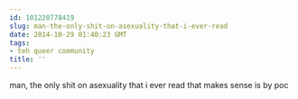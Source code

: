 ```yaml
---
id: 101220778419
slug: man-the-only-shit-on-asexuality-that-i-ever-read
date: 2014-10-29 01:40:23 GMT
tags:
- teh queer community
title: ''
---
```

man, the only shit on asexuality that i ever read that makes sense is by poc